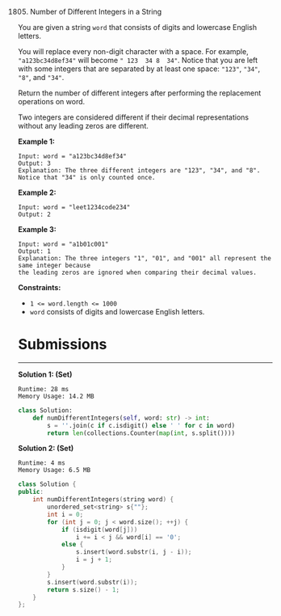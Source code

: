 1805. Number of Different Integers in a String

You are given a string `word` that consists of digits and lowercase English letters.

You will replace every non-digit character with a space. For example, `"a123bc34d8ef34"` will become `" 123  34 8  34"`. Notice that you are left with some integers that are separated by at least one space: `"123"`, `"34"`, `"8"`, and `"34"`.

Return the number of different integers after performing the replacement operations on word.

Two integers are considered different if their decimal representations without any leading zeros are different.

 

**Example 1:**
```
Input: word = "a123bc34d8ef34"
Output: 3
Explanation: The three different integers are "123", "34", and "8". Notice that "34" is only counted once.
```

**Example 2:**
```
Input: word = "leet1234code234"
Output: 2
```

**Example 3:**
```
Input: word = "a1b01c001"
Output: 1
Explanation: The three integers "1", "01", and "001" all represent the same integer because
the leading zeros are ignored when comparing their decimal values.
```

**Constraints:**

* `1 <= word.length <= 1000`
* `word` consists of digits and lowercase English letters.

# Submissions
---
**Solution 1: (Set)**
```
Runtime: 28 ms
Memory Usage: 14.2 MB
```
```python
class Solution:
    def numDifferentIntegers(self, word: str) -> int:
        s = ''.join(c if c.isdigit() else ' ' for c in word)
        return len(collections.Counter(map(int, s.split())))
```

**Solution 2: (Set)**
```
Runtime: 4 ms
Memory Usage: 6.5 MB
```
```c++
class Solution {
public:
    int numDifferentIntegers(string word) {
        unordered_set<string> s{""};    
        int i = 0;
        for (int j = 0; j < word.size(); ++j) {
            if (isdigit(word[j]))
                i += i < j && word[i] == '0';
            else {
                s.insert(word.substr(i, j - i));
                i = j + 1;
            }
        }
        s.insert(word.substr(i));
        return s.size() - 1;
    }
};
```